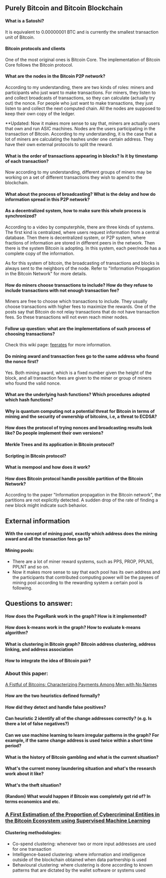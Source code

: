 ## Purely Bitcoin and Bitcoin Blockchain
#### What is a Satoshi?
It is equivalent to 0.00000001 BTC and is currently the smallest transaction unit of Bitcoin.

#### Bitcoin protocols and clients
One of the most original ones is Bitcoin Core. The implementation of Bitcoin Core follows the Bitcoin protocol.

#### What are the nodes in the Bitcoin P2P network?
According to my understanding, there are two kinds of roles: miners and participants who just want to make transactions. For miners, they listen to and collect broadcasts of transactions, so they can calculate (actually try out) the nonce. For people who just want to make transactions, they just listen to and collect the next computed chain. All the nodes are supposed to keep their own copy of the ledger.

**Updated: Now it makes more sense to say that, miners are actually users that own and run ASIC machines. Nodes are the users participating in the transaction of Bitcoin. According to my understanding, it is the case that a lot of miners are calculating the hashes under one certain address. They have their own external protocols to split the reward.

#### What is the order of transactions appearing in blocks? Is it by timestamp of each transaction?
Now according to my understanding, different groups of miners may be working on a set of different transactions they wish to apend to the blockchain.

#### What about the process of broadcasting? What is the delay and how do information spread in this P2P network?

#### As a decentralized system, how to make sure this whole process is synchronized?
According to a video by computerphile, there are three kinds of systems. The first kind is centralized, where users request information from a central database. Then there is decentralized system, or P2P system, where fractions of information are stored in different peers in the network. Then there is the system Bitcoin is adopting. In this system, each peer/node has a complete copy of the information.

As for this system of bitcoin, the broadcasting of transactions and blocks is always sent to the neighbors of the node. Refer to "Information Propagation in the Bitcoin Network" for more details.

#### How do miners choose transactions to include? How do they refuse to include transactions with not enough transaction fee?
Miners are free to choose which transactions to include. They usually choose transactions with higher fees to maximize the rewards. One of the posts say that Bitcoin do not relay transactions that do not have transaction fees. So these transactions will not even reach miner nodes.

#### Follow up question: what are the implementations of such process of choosing transactions?
Check this wiki page: [feerates](https://en.bitcoin.it/wiki/Miner_fees#Feerates) for more information.

#### Do mining award and transaction fees go to the same address who found the nonce first?
Yes. Both mining award, which is a fixed number given the height of the block, and all transaction fees are given to the miner or group of miners who found the valid nonce.

#### What are the underlying hash functions? Which procedures adopted which hash functions?

#### Why is quantum computing not a potential threat for Bitcoin in terms of mining and the security of ownership of bitcoins, i.e, a threat to ECDSA?

#### How does the protocol of trying nonces and broadcasting results look like? Do people implement their own versions?

#### Merkle Trees and its application in Bitcoin protocol?

#### Scripting in Bitcoin protocol?

#### What is mempool and how does it work?

#### How does Bitcoin protocol handle possible partition of the Bitcoin Network?
According to the paper "Information propagation in the Bitcoin network", the partitions are not explicitly detected. A sudden drop of the rate of finding a new block might indicate such behavior.

## External information
#### With the concept of mining pool, exactly which address does the mining award and all the transaction fees go to?

#### Mining pools:
- There are a lot of miner reward systems, such as PPS, PROP, PPLNS, PPLNT and so on.
- Now it makes more sense to say that each pool has its own address and the participants that contributed computing power will be the payees of mining pool according to the rewarding system a certain pool is following.


## Questions to answer:
#### How does the PageRank work in the graph? How is it implemented?

#### How does k-means work in the graph? How to evaluate k-means algorithm?

#### What is clustering in Bitcoin graph? Bitcoin address clustering, address linking, and address association

#### How to integrate the idea of Bitcoin pair?

### About this paper:
[A Fistful of Bitcoins: Characterizing Payments Among Men with No Names](https://cseweb.ucsd.edu/~smeiklejohn/files/imc13.pdf)

#### How are the two heuristics defined formally?

#### How did they detect and handle false positives?

#### Can heuristic 2 identify all of the change addresses correctly? (e.g. Is there a lot of false negatives?)

#### Can we use machine learning to learn irregular patterns in the graph? For example, if the same change address is used twice within a short time period?

#### What is the history of Bitcoin gambling and what is the current situation?

#### What's the current money laundering situation and what's the research work about it like?

#### What's the theft situation?

#### (Random) What would happen if Bitcoin was completely got rid of? In terms economics and etc.

### [A First Estimation of the Proportion of Cybercriminal Entities in the Bitcoin Ecosystem using Supervised Machine Learning](https://ieeexplore.ieee.org/abstract/document/8258365)

#### Clustering methodologies:
- Co-spend clustering: whenever two or more input addresses are used for one transaction
- Intelligence-based clustering: where information and intelligence outside of the blockchain obtained when data partnership is used
- Behavioural clustering: where clustering is done according to known patterns that are dictated by the wallet software or systems used
